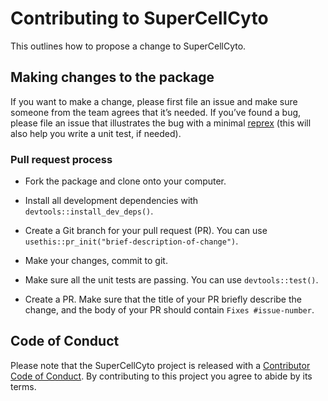 # Contributing to SuperCellCyto

This outlines how to propose a change to SuperCellCyto. 

## Making changes to the package

If you want to make a change, please first file an issue and make sure someone from the team agrees that it’s needed. 
If you’ve found a bug, please file an issue that illustrates the bug with a minimal 
[reprex](https://www.tidyverse.org/help/#reprex) (this will also help you write a unit test, if needed).

### Pull request process

*   Fork the package and clone onto your computer.

*   Install all development dependencies with `devtools::install_dev_deps()`.
*   Create a Git branch for your pull request (PR). You can use `usethis::pr_init("brief-description-of-change")`.

*   Make your changes, commit to git.
*   Make sure all the unit tests are passing. You can use `devtools::test()`.
*   Create a PR. Make sure that the title of your PR briefly describe the change, and the body of your PR should contain `Fixes #issue-number`.

## Code of Conduct

Please note that the SuperCellCyto project is released with a
[Contributor Code of Conduct](CODE_OF_CONDUCT.md). By contributing to this
project you agree to abide by its terms.
